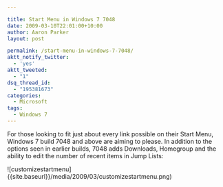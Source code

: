 ```yaml
---

title: Start Menu in Windows 7 7048
date: 2009-03-10T22:01:00+10:00
author: Aaron Parker
layout: post

permalink: /start-menu-in-windows-7-7048/
aktt_notify_twitter:
  - 'yes'
aktt_tweeted:
  - "1"
dsq_thread_id:
  - "195381673"
categories:
  - Microsoft
tags:
  - Windows 7
---
```

For those looking to fit just about every link possible on their Start Menu, Windows 7 build 7048 and above are aiming to please. In addition to the options seen in earlier builds, 7048 adds Downloads, Homegroup and the ability to edit the number of recent items in Jump Lists:

![customizestartmenu]{{site.baseurl}}/media/2009/03/customizestartmenu.png)
